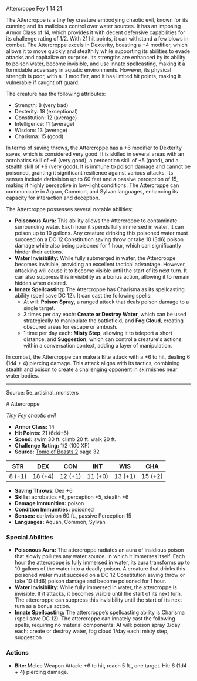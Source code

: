 <MonsterName/>Attercroppe</MonsterName>
<CreatureType/>Fey</CreatureType>
<CR/>1</CR>
<AC/>14</AC>
<HP/>21</HP>
<summary>The Attercroppe is a tiny fey creature embodying chaotic evil, known for its cunning and its malicious control over water sources. It has an imposing Armor Class of 14, which provides it with decent defensive capabilities for its challenge rating of 1/2. With 21 hit points, it can withstand a few blows in combat. The Attercroppe excels in Dexterity, boasting a +4 modifier, which allows it to move quickly and stealthily while supporting its abilities to evade attacks and capitalize on surprise. Its strengths are enhanced by its ability to poison water, become invisible, and use innate spellcasting, making it a formidable adversary in aquatic environments. However, its physical strength is poor, with a -1 modifier, and it has limited hit points, making it vulnerable if caught off guard. </summary>

<detail>

The creature has the following attributes: 
- Strength: 8 (very bad)
- Dexterity: 18 (exceptional)
- Constitution: 12 (average)
- Intelligence: 11 (average)
- Wisdom: 13 (average)
- Charisma: 15 (good)

In terms of saving throws, the Attercroppe has a +6 modifier to Dexterity saves, which is considered very good. It is skilled in several areas with an acrobatics skill of +6 (very good), a perception skill of +5 (good), and a stealth skill of +6 (very good). It is immune to poison damage and cannot be poisoned, granting it significant resilience against various attacks. Its senses include darkvision up to 60 feet and a passive perception of 15, making it highly perceptive in low-light conditions. The Attercroppe can communicate in Aquan, Common, and Sylvan languages, enhancing its capacity for interaction and deception. 

The Attercroppe possesses several notable abilities:
- **Poisonous Aura:** This ability allows the Attercroppe to contaminate surrounding water. Each hour it spends fully immersed in water, it can poison up to 10 gallons. Any creature drinking this poisoned water must succeed on a DC 12 Constitution saving throw or take 10 (3d6) poison damage while also being poisoned for 1 hour, which can significantly hinder their actions.
- **Water Invisibility:** While fully submerged in water, the Attercroppe becomes invisible, providing an excellent tactical advantage. However, attacking will cause it to become visible until the start of its next turn. It can also suppress this invisibility as a bonus action, allowing it to remain hidden when desired.
- **Innate Spellcasting:** The Attercroppe has Charisma as its spellcasting ability (spell save DC 12). It can cast the following spells:
  - At will: **Poison Spray**, a ranged attack that deals poison damage to a single target.
  - 3 times per day each: **Create or Destroy Water**, which can be used strategically to manipulate the battlefield, and **Fog Cloud**, creating obscured areas for escape or ambush.
  - 1 time per day each: **Misty Step**, allowing it to teleport a short distance, and **Suggestion**, which can control a creature's actions within a conversation context, adding a layer of manipulation.

In combat, the Attercroppe can make a Bite attack with a +6 to hit, dealing 6 (1d4 + 4) piercing damage. This attack aligns with its tactics, combining stealth and poison to create a challenging opponent in skirmishes near water bodies.</detail>



---

Source: 5e_artisinal_monsters

<statblock>
# Attercroppe

*Tiny* *Fey* *chaotic evil*

- **Armor Class:** 14
- **Hit Points:** 21 (6d4+6)
- **Speed:** swim 30 ft. climb 20 ft. walk 20 ft.
- **Challenge Rating:** 1/2 (100 XP)
- **Source:** [Tome of Beasts 2](https://koboldpress.com/kpstore/product/tome-of-beasts-2-for-5th-edition) page 32

| STR | DEX | CON | INT | WIS | CHA |
| --- | --- | --- | --- | --- | --- |
| 8 (-1) | 18 (+4) | 12 (+1) | 11 (+0) | 13 (+1) | 15 (+2) |

- **Saving Throws**: Dex +6
- **Skills:** acrobatics +6, perception +5, stealth +6
- **Damage Immunities:** poison
- **Condition Immunities:** poisoned
- **Senses:** darkvision 60 ft., passive Perception 15
- **Languages:** Aquan, Common, Sylvan

### Special Abilities

- **Poisonous Aura:** The attercroppe radiates an aura of insidious poison that slowly pollutes any water source. in which it immerses itself. Each hour the attercroppe is fully immersed in water, its aura transforms up to 10 gallons of the water into a deadly poison. A creature that drinks this poisoned water must succeed on a DC 12 Constitution saving throw or take 10 (3d6) poison damage and become poisoned for 1 hour.
- **Water Invisibility:** While fully immersed in water, the attercroppe is invisible. If it attacks, it becomes visible until the start of its next turn. The attercroppe can suppress this invisibility until the start of its next turn as a bonus action.
- **Innate Spellcasting:** The attercroppe’s spellcasting ability is Charisma (spell save DC 12). The attercroppe can innately cast the following spells, requiring no material components:
At will: poison spray
3/day each: create or destroy water, fog cloud
1/day each: misty step, suggestion

### Actions

- **Bite:** Melee Weapon Attack: +6 to hit, reach 5 ft., one target. Hit: 6 (1d4 + 4) piercing damage.


</statblock>


